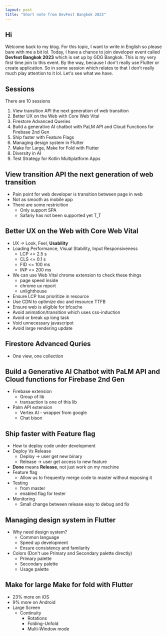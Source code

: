 ```yaml
---
layout: post
title: "Short note from DevFest Bangkok 2023"
---
```


## Hi

Welcome back to my blog. For this topic, I want to write in English so please bare with me a bit lol. Today, I have a chance to join developer event called **Devfest Bangkok 2023** which is set up by GDG Bangkok. This is my very first time join to this event. By the way, because I don't really use Flutter or create application. So in some session which relates to that I don't really much play attention to it lol. Let's see what we have.

## Sessions

There are 10 sessions

1. View transition API the next generation of web transition
2. Better UX on the Web with Core Web Vital
3. Firestore Advanced Queries
4. Build a generative AI chatbot with PaLM API and Cloud Functions for Firebase 2nd Gen
5. Ship faster with Feature Flags
6. Managing design system in Flutter
7. Make for Large, Make for Fold with Flutter
8. Diversity in AI
9. Test Strategy for Kotlin Multiplatform Apps

## View transition API the next generation of web transition

- Pain point for web developer is transition between page in web
- Not as smooth as mobile app
- There are some restricition
  - Only support SPA
  - Safariy has not been supported yet T_T

## Better UX on the Web with Core Web Vital

- UX -> Look, Feel, **Usability**
- Loading Performance, Visual Stability, Input Responsiveness
  - LCP <= 2.5 s
  - CLS <= 0.1 s
  - FID <= 100 ms
  - INP <= 200 ms
- We can use Web Vital chrome extension to check these things
  - page speed inside
  - chrome ux report
  - unlighthouse
- Ensure LCP has prioritize in resource
- Use CDN to optimize doc and resource TTFB
- Ensure web is eligible for bfcache
- Avoid animation/transition which uses css-induction
- Avoid or break up long task
- Void unnecessary javascripot
- Avoid large rendering update

## Firestore Advanced Quries

- One view, one collection

## Build a Generative AI Chatbot with PaLM API and Cloud functions for Firebase 2nd Gen

- Firebase extension
  - Group of lib
  - transaction is one of this lib
- Palm API extension
  - Vertex AI - wrapper from google
  - Chat bison

## Ship faster with Feature flag

- How to deploy code under development
- Deploy Vs Release
  - Deploy -> user get new binary
  - Release -> user get access to new feature
- **Done** means **Release**, not just work on my machine
- Feature flag
  - Allow us to frequently merge code to master without exposing it
- Testing
  - from master
  - enabled flag for tester
- Monitoring
  - Small change between release easy to debug and fix

## Managing design system in Flutter

- Why need design system?
  - Common language
  - Speed up development
  - Ensure consistency and familarity
- Colors (Don't use Primary and Secondary palette directly)
  - Primary palette
  - Secondary palette
  - Usage palette

## Make for large Make for fold with Flutter

- 23% more on iOS
- 9% more on Android
- Large Screen
  - Continuity
    - Rotations
    - Folding-Unfold
    - Multi-Window mode
